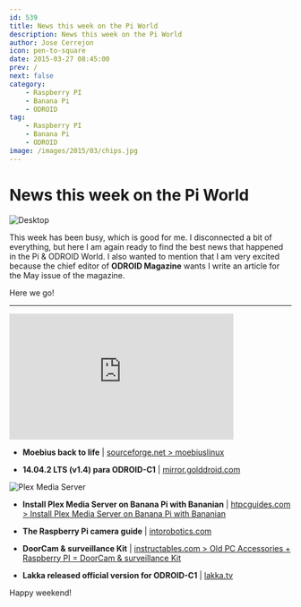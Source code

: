```yaml
---
id: 539
title: News this week on the Pi World
description: News this week on the Pi World
author: Jose Cerrejon
icon: pen-to-square
date: 2015-03-27 08:45:00
prev: /
next: false
category:
    - Raspberry PI
    - Banana Pi
    - ODROID
tag:
    - Raspberry PI
    - Banana Pi
    - ODROID
image: /images/2015/03/chips.jpg
---
```


# News this week on the Pi World

![Desktop](/images/2015/03/chips.jpg)

This week has been busy, which is good for me. I disconnected a bit of everything, but here I am again ready to find the best news that happened in the Pi & ODROID World. I also wanted to mention that I am very excited because the chief editor of **ODROID Magazine** wants I write an article for the May issue of the magazine.

Here we go!

---

<iframe width="400" height="225" src="https://www.youtube.com/embed/xyF93pwTTPE?rel=0" frameborder="0" allowfullscreen></iframe>

-   **Moebius back to life** | [sourceforge.net > moebiuslinux](https://sourceforge.net/projects/moebiuslinux/)

-   **14.04.2 LTS (v1.4) para ODROID-C1** | [mirror.golddroid.com](https://mirror.golddroid.com)

![Plex Media Server](/images/2015/03/banana-pi-plex-media-server.png)

-   **Install Plex Media Server on Banana Pi with Bananian** | [htpcguides.com > Install Plex Media Server on Banana Pi with Bananian](https://www.htpcguides.com/install-plex-media-server-on-banana-pi-with-bananian/)

-   **The Raspberry Pi camera guide** | [intorobotics.com](https://www.intorobotics.com/raspberry-pi-camera-guide/)

-   **DoorCam & surveillance Kit** | [instructables.com > Old PC Accessories + Raspberry PI = DoorCam & surveillance Kit](https://www.instructables.com/id/Old-PC-Accessories-Raspberry-PI-DoorCam-surveillan/?ALLSTEPS)

-   **Lakka released official version for ODROID-C1** | [lakka.tv](https://www.lakka.tv/get/linux/odroidc1/)

Happy weekend!
